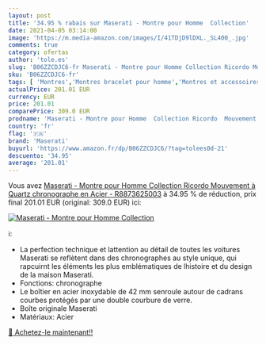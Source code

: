 ```yaml
---
layout: post
title: '34.95 % rabais sur Maserati - Montre pour Homme  Collection'
date: 2021-04-05 03:14:00
image: 'https://m.media-amazon.com/images/I/41TDjD9lDXL._SL400_.jpg'
comments: true
category: ofertas
author: 'tole.es'
slug: 'B06ZZCDJC6-fr Maserati - Montre pour Homme Collection Ricordo Mouvement...'
sku: 'B06ZZCDJC6-fr'
tags: [ 'Montres','Montres bracelet pour homme','Montres et accessoires','Montres homme','maserati', ]
actualPrice: 201.01 EUR
currency: EUR
price: 201.01
comparePrice: 309.0 EUR
prodname: 'Maserati - Montre pour Homme  Collection Ricordo  Mouvement à Quartz  chronographe  en Acier - R8873625003'
country: 'fr'
flag: '🇫🇷'
brand: 'Maserati'
buyurl: 'https://www.amazon.fr/dp/B06ZZCDJC6/?tag=tolees0d-21'
descuento: '34.95'
average: '201.01'
---
```


Vous avez [Maserati - Montre pour Homme  Collection Ricordo  Mouvement à Quartz  chronographe  en Acier - R8873625003](https://www.amazon.fr/dp/B06ZZCDJC6/?tag=tolees0d-21)  à  34.95 % de réduction, prix final  201.01 EUR (original: 309.0 EUR) ici:

[![Maserati - Montre pour Homme  Collection](https://m.media-amazon.com/images/I/41TDjD9lDXL._SL400_.jpg)](https://www.amazon.fr/dp/B06ZZCDJC6/?tag=tolees0d-21)

ℹ️:

- La perfection technique et lattention au détail de toutes les voitures Maserati se reflètent dans des chronographes au style unique, qui rapcuirnt les éléments les plus emblématiques de lhistoire et du design de la maison Maserati.
- Fonctions: chronographe
- Le boîtier en acier inoxydable de 42 mm senroule autour de cadrans courbes protégés par une double courbure de verre.
- Boîte originale Maserati
- Matériaux: Acier

[🛒 Achetez-le maintenant!!](https://www.amazon.fr/dp/B06ZZCDJC6/?tag=tolees0d-21)
